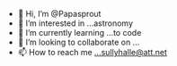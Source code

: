 - 👋 Hi, I’m @Papasprout
- 👀 I’m interested in ...astronomy
- 🌱 I’m currently learning ...to code
- 💞️ I’m looking to collaborate on ...
- 📫 How to reach me ...sullyhalle@att.net 

<!---
Papasprout/Papasprout is a ✨ special ✨ repository because its `README.md` (this file) appears on your GitHub profile.
You can click the Preview link to take a look at your changes.
--->
